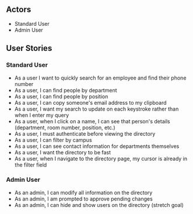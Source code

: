 
## Actors

- Standard User
- Admin User


## User Stories

### Standard User
- As a user I want to quickly search for an employee and find their phone number
- As a user, I can find people by department
- As a user, I can find people by position
- As a user, I can copy someone's email address to my clipboard
- As a user, I want my search to update on each keystroke rather than when I enter my query
- As a user, when I click on a name, I can see that person's details (department, room number, position, etc.)
- As a user, I must authenticate before viewing the directory
- As a user, I can filter by campus
- As a user, I can see contact information for departments themselves
- As a user, I want the directory to be fast
- As a user, when I navigate to the directory page, my cursor is already in the filter field

### Admin User
- As an admin, I can modify all information on the directory
- As an admin, I am prompted to approve pending changes
- As an admin, I can hide and show users on the directory (stretch goal)
